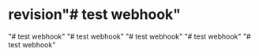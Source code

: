 # revision"# test webhook" 
"# test webhook" 
"# test webhook" 
"# test webhook" 
"# test webhook" 
"# test webhook" 
